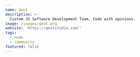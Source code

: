```yaml
---
name: Geut
description: >-
  Custom JS Software Development Team. Code with opinions.
image: /images/geut.png
website: 'https://geutstudio.com/'
tags:
  - node
  - community
featured: false
---
```

